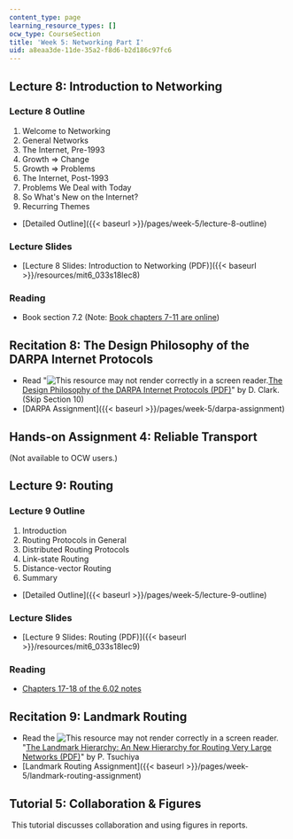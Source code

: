 ```yaml
---
content_type: page
learning_resource_types: []
ocw_type: CourseSection
title: 'Week 5: Networking Part I'
uid: a8eaa3de-11de-35a2-f8d6-b2d186c97fc6
---
```


Lecture 8: Introduction to Networking
-------------------------------------

### Lecture 8 Outline

1.  Welcome to Networking
2.  General Networks
3.  The Internet, Pre-1993
4.  Growth => Change
5.  Growth => Problems
6.  The Internet, Post-1993
7.  Problems We Deal with Today
8.  So What's New on the Internet?
9.  Recurring Themes

*   [Detailed Outline]({{< baseurl >}}/pages/week-5/lecture-8-outline)

### Lecture Slides

*   [Lecture 8 Slides: Introduction to Networking (PDF)]({{< baseurl >}}/resources/mit6_033s18lec8)

### Reading

*   Book section 7.2 (Note: [Book chapters 7-11 are online](/courses/res-6-004-principles-of-computer-system-design-an-introduction-spring-2009/pages/online-textbook))

Recitation 8: The Design Philosophy of the DARPA Internet Protocols
-------------------------------------------------------------------

*   Read "![This resource may not render correctly in a screen reader.](/images/inacessible.gif)[The Design Philosophy of the DARPA Internet Protocols (PDF)](http://ccr.sigcomm.org/archive/1995/jan95/ccr-9501-clark.pdf)" by D. Clark. (Skip Section 10)
*   [DARPA Assignment]({{< baseurl >}}/pages/week-5/darpa-assignment)

Hands-on Assignment 4: Reliable Transport
-----------------------------------------

(Not available to OCW users.)

Lecture 9: Routing
------------------

### Lecture 9 Outline

1.  Introduction
2.  Routing Protocols in General
3.  Distributed Routing Protocols
4.  Link-state Routing
5.  Distance-vector Routing
6.  Summary

*   [Detailed Outline]({{< baseurl >}}/pages/week-5/lecture-9-outline)

### Lecture Slides

*   [Lecture 9 Slides: Routing (PDF)]({{< baseurl >}}/resources/mit6_033s18lec9)

### Reading

*   [Chapters 17-18 of the 6.02 notes](/courses/6-02-introduction-to-eecs-ii-digital-communication-systems-fall-2012/pages/readings)

Recitation 9: Landmark Routing
------------------------------

*   Read the ![This resource may not render correctly in a screen reader.](/images/inacessible.gif)"[The Landmark Hierarchy: An New Hierarchy for Routing Very Large Networks (PDF)](http://www.cs.cornell.edu/people/francis/p35-tsuchiya.pdf)" by P. Tsuchiya
*   [Landmark Routing Assignment]({{< baseurl >}}/pages/week-5/landmark-routing-assignment)

Tutorial 5: Collaboration & Figures
-----------------------------------

 This tutorial discusses collaboration and using figures in reports.